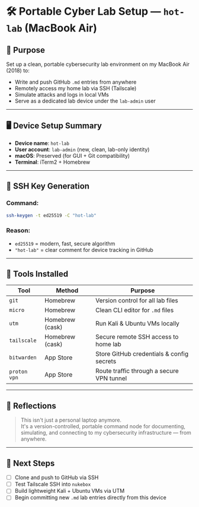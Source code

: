 # 🛠️ Portable Cyber Lab Setup — `hot-lab` (MacBook Air)

## 🎯 Purpose
Set up a clean, portable cybersecurity lab environment on my MacBook Air (2018) to:
- Write and push GitHub `.md` entries from anywhere
- Remotely access my home lab via SSH (Tailscale)
- Simulate attacks and logs in local VMs
- Serve as a dedicated lab device under the `lab-admin` user

---

## 🖥️ Device Setup Summary

- **Device name**: `hot-lab`
- **User account**: `lab-admin` (new, clean, lab-only identity)
- **macOS**: Preserved (for GUI + Git compatibility)
- **Terminal**: iTerm2 + Homebrew

---

## 🔐 SSH Key Generation

### Command:
```bash
ssh-keygen -t ed25519 -C "hot-lab"
```
### Reason:
- `ed25519` = modern, fast, secure algorithm
- `"hot-lab"` = clear comment for device tracking in GitHub

---

## 🔧 Tools Installed

| Tool        | Method           | Purpose                                      |
|-------------|------------------|----------------------------------------------|
| `git`       | Homebrew          | Version control for all lab files            |
| `micro`     | Homebrew          | Clean CLI editor for `.md` files             |
| `utm`       | Homebrew (cask)   | Run Kali & Ubuntu VMs locally                |
| `tailscale` | Homebrew (cask)   | Secure remote SSH access to home lab         |
| `bitwarden` | App Store         | Store GitHub credentials & config secrets     |
| `proton vpn`| App Store         | Route traffic through a secure VPN tunnel     |

---

## 🧠 Reflections

> This isn't just a personal laptop anymore.  
> It's a version-controlled, portable command node for documenting, simulating, and connecting to my cybersecurity infrastructure — from anywhere.

---

## 📅 Next Steps

- [ ] Clone and push to GitHub via SSH
- [ ] Test Tailscale SSH into `nukebox`
- [ ] Build lightweight Kali + Ubuntu VMs via UTM
- [ ] Begin committing new `.md` lab entries directly from this device

